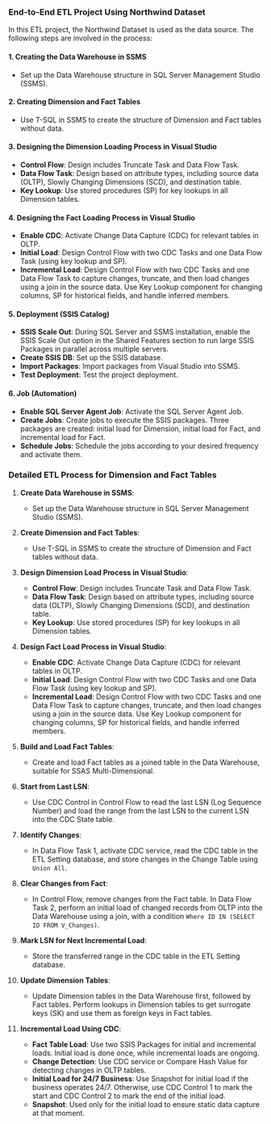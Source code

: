 ### End-to-End ETL Project Using Northwind Dataset

In this ETL project, the Northwind Dataset is used as the data source. The following steps are involved in the process:

#### 1. Creating the Data Warehouse in SSMS
- Set up the Data Warehouse structure in SQL Server Management Studio (SSMS).

#### 2. Creating Dimension and Fact Tables
- Use T-SQL in SSMS to create the structure of Dimension and Fact tables without data.

#### 3. Designing the Dimension Loading Process in Visual Studio
- **Control Flow**: Design includes Truncate Task and Data Flow Task.
- **Data Flow Task**: Design based on attribute types, including source data (OLTP), Slowly Changing Dimensions (SCD), and destination table.
- **Key Lookup**: Use stored procedures (SP) for key lookups in all Dimension tables.

#### 4. Designing the Fact Loading Process in Visual Studio
- **Enable CDC**: Activate Change Data Capture (CDC) for relevant tables in OLTP.
- **Initial Load**: Design Control Flow with two CDC Tasks and one Data Flow Task (using key lookup and SP).
- **Incremental Load**: Design Control Flow with two CDC Tasks and one Data Flow Task to capture changes, truncate, and then load changes using a join in the source data. Use Key Lookup component for changing columns, SP for historical fields, and handle inferred members.

#### 5. Deployment (SSIS Catalog)
- **SSIS Scale Out**: During SQL Server and SSMS installation, enable the SSIS Scale Out option in the Shared Features section to run large SSIS Packages in parallel across multiple servers.
- **Create SSIS DB**: Set up the SSIS database.
- **Import Packages**: Import packages from Visual Studio into SSMS.
- **Test Deployment**: Test the project deployment.

#### 6. Job (Automation)
- **Enable SQL Server Agent Job**: Activate the SQL Server Agent Job.
- **Create Jobs**: Create jobs to execute the SSIS packages. Three packages are created: initial load for Dimension, initial load for Fact, and incremental load for Fact.
- **Schedule Jobs**: Schedule the jobs according to your desired frequency and activate them.

### Detailed ETL Process for Dimension and Fact Tables

1. **Create Data Warehouse in SSMS**:
   - Set up the Data Warehouse structure in SQL Server Management Studio (SSMS).

2. **Create Dimension and Fact Tables**:
   - Use T-SQL in SSMS to create the structure of Dimension and Fact tables without data.

3. **Design Dimension Load Process in Visual Studio**:
   - **Control Flow**: Design includes Truncate Task and Data Flow Task.
   - **Data Flow Task**: Design based on attribute types, including source data (OLTP), Slowly Changing Dimensions (SCD), and destination table.
   - **Key Lookup**: Use stored procedures (SP) for key lookups in all Dimension tables.

4. **Design Fact Load Process in Visual Studio**:
   - **Enable CDC**: Activate Change Data Capture (CDC) for relevant tables in OLTP.
   - **Initial Load**: Design Control Flow with two CDC Tasks and one Data Flow Task (using key lookup and SP).
   - **Incremental Load**: Design Control Flow with two CDC Tasks and one Data Flow Task to capture changes, truncate, and then load changes using a join in the source data. Use Key Lookup component for changing columns, SP for historical fields, and handle inferred members.

5. **Build and Load Fact Tables**:
   - Create and load Fact tables as a joined table in the Data Warehouse, suitable for SSAS Multi-Dimensional.

6. **Start from Last LSN**:
   - Use CDC Control in Control Flow to read the last LSN (Log Sequence Number) and load the range from the last LSN to the current LSN into the CDC State table.

7. **Identify Changes**:
   - In Data Flow Task 1, activate CDC service, read the CDC table in the ETL Setting database, and store changes in the Change Table using `Union All`.

8. **Clear Changes from Fact**:
   - In Control Flow, remove changes from the Fact table. In Data Flow Task 2, perform an initial load of changed records from OLTP into the Data Warehouse using a join, with a condition `Where ID IN (SELECT ID FROM V_Changes)`.

9. **Mark LSN for Next Incremental Load**:
   - Store the transferred range in the CDC table in the ETL Setting database.

10. **Update Dimension Tables**:
    - Update Dimension tables in the Data Warehouse first, followed by Fact tables. Perform lookups in Dimension tables to get surrogate keys (SK) and use them as foreign keys in Fact tables.

11. **Incremental Load Using CDC**:
    - **Fact Table Load**: Use two SSIS Packages for initial and incremental loads. Initial load is done once, while incremental loads are ongoing.
    - **Change Detection**: Use CDC service or Compare Hash Value for detecting changes in OLTP tables.
    - **Initial Load for 24/7 Business**: Use Snapshot for initial load if the business operates 24/7. Otherwise, use CDC Control 1 to mark the start and CDC Control 2 to mark the end of the initial load.
    - **Snapshot**: Used only for the initial load to ensure static data capture at that moment.
